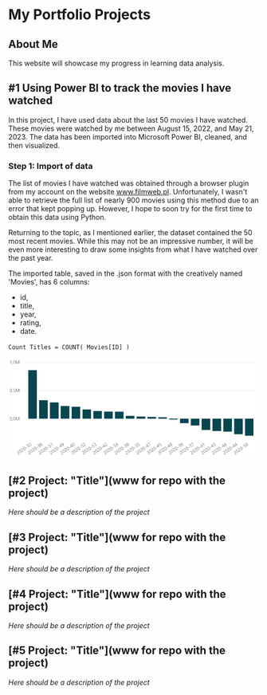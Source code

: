 # My Portfolio Projects

## About Me

This website will showcase my progress in learning data analysis. 

## #1 Using Power BI to track the movies I have watched 
In this project, I have used data about the last 50 movies I have watched. These movies were watched by me between August 15, 2022, and May 21, 2023.
The data has been imported into Microsoft Power BI, cleaned, and then visualized.

### Step 1: Import of data

The list of movies I have watched was obtained through a browser plugin from my account on the website www.filmweb.pl. Unfortunately, I wasn't able to retrieve the full list of nearly 900 movies using this method due to an error that kept popping up. However, I hope to soon try for the first time to obtain this data using Python.

Returning to the topic, as I mentioned earlier, the dataset contained the 50 most recent movies. While this may not be an impressive number, it will be even more interesting to draw some insights from what I have watched over the past year.

The imported table, saved in the .json format with the creatively named 'Movies', has 6 columns:
- id,
- title,
- year,
- rating,
- date.

`Count Titles = COUNT( Movies[ID] )`


<!--
 but now it is a comment


- [ ] to do -->

![Example image](https://github.com/patidotpy/Portfolio_projects/blob/main/_images/chart.PNG?raw=true)


## [#2 Project: "Title"](www for repo with the project)

*Here should be a description of the project*

## [#3 Project: "Title"](www for repo with the project)

*Here should be a description of the project*

## [#4 Project: "Title"](www for repo with the project)

*Here should be a description of the project*

## [#5 Project: "Title"](www for repo with the project)

*Here should be a description of the project*
